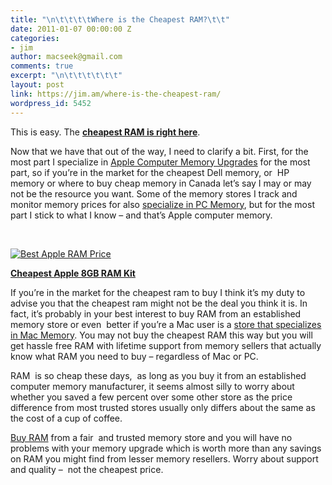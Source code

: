 ```yaml
---
title: "\n\t\t\t\tWhere is the Cheapest RAM?\t\t"
date: 2011-01-07 00:00:00 Z
categories:
- jim
author: macseek@gmail.com
comments: true
excerpt: "\n\t\t\t\t\t\t"
layout: post
link: https://jim.am/where-is-the-cheapest-ram/
wordpress_id: 5452
---
```


This is easy. The **[cheapest RAM is right here](http://www.jim.am)**.




Now that we have that out of the way, I need to clarify a bit. First, for the most part I specialize in [Apple Computer Memory Upgrades](http://www.jim.am) for the most part, so if you’re in the market for the cheapest Dell memory, or  HP memory or where to buy cheap memory in Canada let’s say I may or may not be the resource you want. Some of the memory stores I track and monitor memory prices for also [specialize in PC Memory](http://www.memoryx.net), but for the most part I stick to what I know – and that’s Apple computer memory.




 




[![Best Apple RAM Price](http://www.jim.am/wp-content/uploads/2011/03/Screen-shot-2011-03-24-at-1.55.27-PM.png)](http://www.amazon.com/gp/product/B001PS9UKW/ref=as_li_ss_tl?ie=UTF8&tag=ramseeker-20&linkCode=as2&camp=1789&creative=390957&creativeASIN=B001PS9UKW)




**[Cheapest Apple 8GB RAM Kit](http://www.amazon.com/gp/product/B001PS9UKW/ref=as_li_ss_tl?ie=UTF8&tag=ramseeker-20&linkCode=as2&camp=1789&creative=390957&creativeASIN=B001PS9UKW)**




If you’re in the market for the cheapest ram to buy I think it’s my duty to advise you that the cheapest ram might not be the deal you think it is. In fact, it’s probably in your best interest to buy RAM from an established memory store or even  better if you’re a Mac user is a [store that specializes in Mac Memory](http://www.macsales.com). You may not buy the cheapest RAM this way but you will get hassle free RAM with lifetime support from memory sellers that actually know what RAM you need to buy – regardless of Mac or PC.




RAM  is so cheap these days,  as long as you buy it from an established computer memory manufacturer, it seems almost silly to worry about whether you saved a few percent over some other store as the price difference from most trusted stores usually only differs about the same as the cost of a cup of coffee.




[Buy RAM](http://www.jim.am/) from a fair  and trusted memory store and you will have no problems with your memory upgrade which is worth more than any savings on RAM you might find from lesser memory resellers. Worry about support and quality –  not the cheapest price.


		
